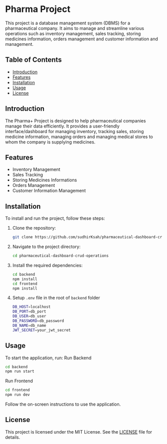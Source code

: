 # Pharma Project

This project is a database management system (DBMS) for a pharmaceutical company. It aims to manage and streamline various operations such as inventory management, sales tracking, storing medicines information, orders management and customer information and management.

## Table of Contents
- [Introduction](#introduction)
- [Features](#features)
- [Installation](#installation)
- [Usage](#usage)
- [License](#license)

## Introduction
The Pharma+ Project is designed to help pharmaceutical companies manage their data efficiently. It provides a user-friendly interface/dashboard for managing inventory, tracking sales, storing medicine information, managing orders and managing medical stores to whom the company is supplying medicines.

## Features
- Inventory Management
- Sales Tracking
- Storing Medicines Informations
- Orders Management
- Customer Information Management

## Installation
To install and run the project, follow these steps:

1. Clone the repository:
    ```bash
    git clone https://github.com/sudhirKsah/pharmaceutical-dashboard-crud-operations.git
    ```
2. Navigate to the project directory:
    ```bash
    cd pharmaceutical-dashboard-crud-operations
    ```
3. Install the required dependencies:
    ```bash
    cd backend
    npm install
    cd frontend
    npm install
    ```
4. Setup ```.env``` file in the root of ```backend``` folder
    ```bash
    DB_HOST=localhost
    DB_PORT=db_port
    DB_USER=db_user
    DB_PASSWORD=db_password
    DB_NAME=db_name
    JWT_SECRET=your_jwt_secret
    ```

## Usage
To start the application, run:
Run Backend
```bash
cd backend
npm run start
```
Run Frontend
```bash
cd frontend
npm run dev
```
Follow the on-screen instructions to use the application.


## License
This project is licensed under the MIT License. See the [LICENSE](LICENSE) file for details.